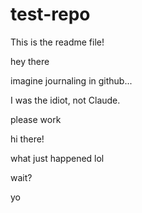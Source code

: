 # test-repo
This is the readme file!


hey there

imagine journaling in github...

I was the idiot, not Claude.

please work

hi there!

what just happened lol

wait?

yo
